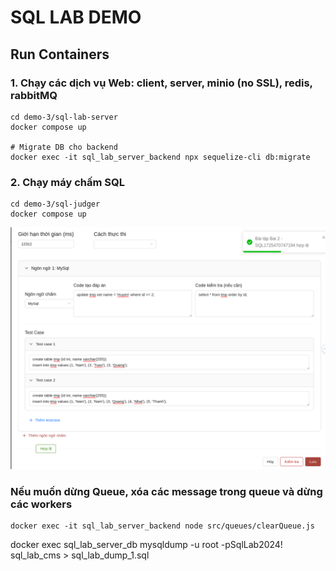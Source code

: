# SQL LAB DEMO

## Run Containers

### 1. Chạy các dịch vụ Web: client, server, minio (no SSL), redis, rabbitMQ
```
cd demo-3/sql-lab-server
docker compose up 

# Migrate DB cho backend
docker exec -it sql_lab_server_backend npx sequelize-cli db:migrate
```

### 2. Chạy máy chấm SQL
```
cd demo-3/sql-judger
docker compose up 
```

![alt text](./images/image-1.png)



### Nếu muốn dừng Queue, xóa các message trong queue và dừng các workers
```
docker exec -it sql_lab_server_backend node src/queues/clearQueue.js
```


docker exec sql_lab_server_db mysqldump -u root -pSqlLab2024! sql_lab_cms > sql_lab_dump_1.sql
